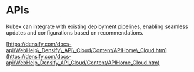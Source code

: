 # APIs

Kubex can integrate with existing deployment pipelines, enabling seamless updates and configurations based on recommendations.

[https://densify.com/docs-api/WebHelp\_Densify\_API\_Cloud/Content/APIHome\_Cloud.htm](https://densify.com/docs-api/WebHelp_Densify_API_Cloud/Content/APIHome_Cloud.htm)
